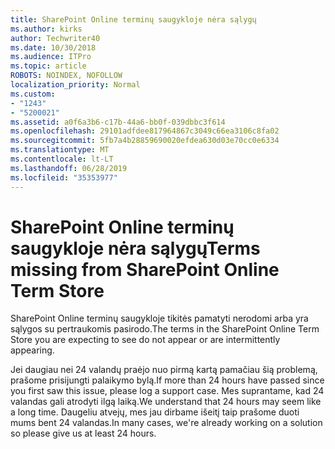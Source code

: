 ```yaml
---
title: SharePoint Online terminų saugykloje nėra sąlygų
ms.author: kirks
author: Techwriter40
ms.date: 10/30/2018
ms.audience: ITPro
ms.topic: article
ROBOTS: NOINDEX, NOFOLLOW
localization_priority: Normal
ms.custom:
- "1243"
- "5200021"
ms.assetid: a0f6a3b6-c17b-44a6-bb0f-039dbbc3f614
ms.openlocfilehash: 29101adfdee817964867c3049c66ea3106c8fa02
ms.sourcegitcommit: 5fb7a4b28859690020efdea630d03e70cc0e6334
ms.translationtype: MT
ms.contentlocale: lt-LT
ms.lasthandoff: 06/28/2019
ms.locfileid: "35353977"
---
```

# <a name="terms-missing-from-sharepoint-online-term-store"></a><span data-ttu-id="6e412-102">SharePoint Online terminų saugykloje nėra sąlygų</span><span class="sxs-lookup"><span data-stu-id="6e412-102">Terms missing from SharePoint Online Term Store</span></span>

<span data-ttu-id="6e412-103">SharePoint Online terminų saugykloje tikitės pamatyti nerodomi arba yra sąlygos su pertraukomis pasirodo.</span><span class="sxs-lookup"><span data-stu-id="6e412-103">The terms in the SharePoint Online Term Store you are expecting to see do not appear or are intermittently appearing.</span></span>
  
<span data-ttu-id="6e412-104">Jei daugiau nei 24 valandų praėjo nuo pirmą kartą pamačiau šią problemą, prašome prisijungti palaikymo bylą.</span><span class="sxs-lookup"><span data-stu-id="6e412-104">If more than 24 hours have passed since you first saw this issue, please log a support case.</span></span> <span data-ttu-id="6e412-105">Mes suprantame, kad 24 valandas gali atrodyti ilgą laiką.</span><span class="sxs-lookup"><span data-stu-id="6e412-105">We understand that 24 hours may seem like a long time.</span></span> <span data-ttu-id="6e412-106">Daugeliu atvejų, mes jau dirbame išeitį taip prašome duoti mums bent 24 valandas.</span><span class="sxs-lookup"><span data-stu-id="6e412-106">In many cases, we're already working on a solution so please give us at least 24 hours.</span></span>
  